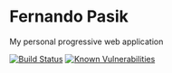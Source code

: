 # Fernando Pasik

My personal progressive web application

<!-- BADGES - START -->

[![Build Status](https://github.com/fernandopasik/fernandopasik.github.io/actions/workflows/main.yml/badge.svg)](https://github.com/fernandopasik/fernandopasik.github.io/actions/workflows/main.yml 'Build Status')
[![Known Vulnerabilities](https://snyk.io/test/github/fernandopasik/fernandopasik.github.io/badge.svg?targetFile=package.json)](https://snyk.io/test/github/fernandopasik/fernandopasik.github.io?targetFile=package.json 'Known Vulnerabilities')

<!-- BADGES - END -->
